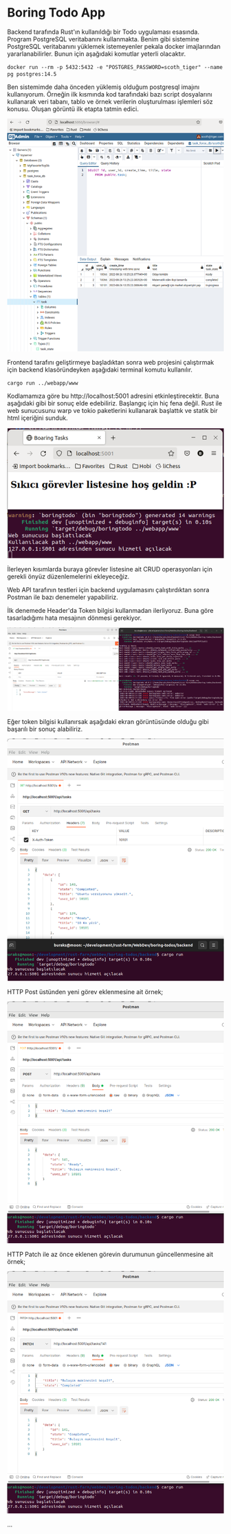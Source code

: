 # Boring Todo App

Backend tarafında Rust'ın kullanıldığı bir Todo uygulaması esasında. Program PostgreSQL veritabanını kullanmakta. Benim gibi sistemine PostgreSQL veritabanını yüklemek istemeyenler pekala docker imajlarından yararlanabilirler. Bunun için aşağıdaki komutlar yeterli olacaktır.

```shell
docker run --rm -p 5432:5432 -e "POSTGRES_PASSWORD=scoth_tiger" --name pg postgres:14.5
```

Ben sistemimde daha önceden yüklemiş olduğum postgresql imajını kullanıyorum. Örneğin ilk kısmında kod tarafındaki bazı script dosyalarını kullanarak veri tabanı, tablo ve örnek verilerin oluşturulması işlemleri söz konusu. Oluşan görüntü ilk etapta tatmin edici.

![assets/screenshot_01.png](assets/screenshot_1.png)

Frontend tarafını geliştirmeye başladıktan sonra web projesini çalıştırmak için backend klasöründeyken aşağıdaki terminal komutu kullanılır.

```shell
cargo run ../webapp/www
```

Kodlamamıza göre bu http://localhost:5001 adresini etkinleştirecektir. Buna aşağıdaki gibi bir sonuç elde edebiliriz. Başlangıç için hiç fena değil. Rust ile web sunucusunu warp ve tokio paketlerini kullanarak başlattık ve statik bir html içeriğini sunduk.

![assets/screenshot_02.png](assets/screenshot_2.png)

İlerleyen kısımlarda buraya görevler listesine ait CRUD operasyonları için gerekli önyüz düzenlemelerini ekleyeceğiz.

Web API tarafının testleri için backend uygulamasını çalıştırdıktan sonra Postman ile bazı denemeler yapabiliriz.

İlk denemede Header'da Token bilgisi kullanmadan ilerliyoruz. Buna göre tasarladığımı hata mesajının dönmesi gerekiyor.

![assets/screenshot_03.png](assets/screenshot_3.png)

Eğer token bilgisi kullanırsak aşağıdaki ekran görüntüsünde olduğu gibi başarılı bir sonuç alabiliriz.

![assets/screenshot_04.png](assets/screenshot_4.png)

HTTP Post üstünden yeni görev eklenmesine ait örnek;

![assets/screenshot_05.png](assets/screenshot_5.png)

HTTP Patch ile az önce eklenen görevin durumunun güncellenmesine ait örnek;

![assets/screenshot_06.png](assets/screenshot_6.png)

...
